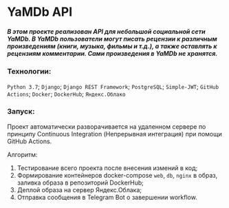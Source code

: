 # YaMDb API
##### В этом проекте реализован API для небольшой социальной сети YaMDb. В YaMDb пользователи могут писать рецензии к различным произведениям (книги, музыка, фильмы и т.д.), а также оставлять к рецензиям комментарии. Сами произведения в YaMDb не хранятся.  

### Технологии:
``Python 3.7``; ``Django``; ``Django REST Framework``; ``PostgreSQL``; ``Simple-JWT``; ``GitHub Actions``; ``Docker``; ``DockerHub``; ``Яндекс.Облако``

### Запуск:

Проект автоматически разворачивается на удаленном сервере по принципу Continuous Integration (Непрерывная интеграция) при помощи GitHub Actions.

Алгоритм:
1. Тестирование всего проекта после внесения измений в код;
2. Формирование контейнеров docker-compose ``web``, ``db``, ``nginx`` в образ, заливка образа в репозиторий DockerHub;
3. Деплой образа на сервер Яндекс.Облака;
4. Отправка сообщения в Telegram Bot о завершении workflow.
